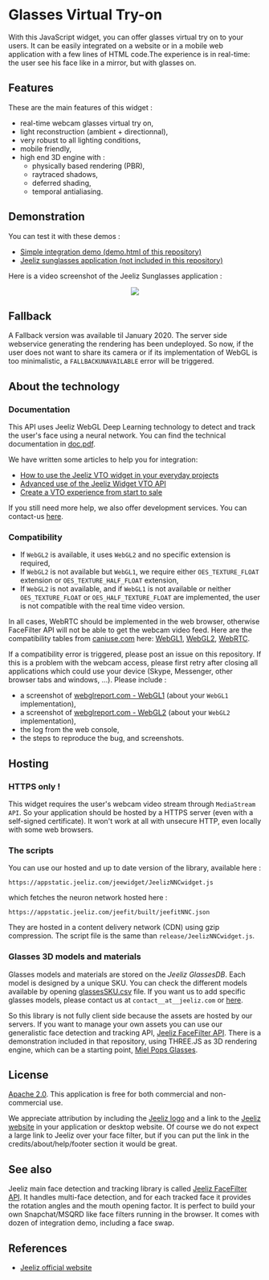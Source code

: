 # Glasses Virtual Try-on



With this JavaScript widget, you can offer glasses virtual try on to your users. It can be easily integrated on a website or in a mobile web application with a few lines of HTML code.The experience is in real-time: the user see his face like in a mirror, but with glasses on.


## Features
These are the main features of this widget :

* real-time webcam glasses virtual try on,
* light reconstruction (ambient + directionnal),
* very robust to all lighting conditions,
* mobile friendly,
* high end 3D engine with :
  * physically based rendering (PBR),
  * raytraced shadows,
  * deferred shading,
  * temporal antialiasing.



## Demonstration

You can test it with these demos :
* [Simple integration demo (demo.html of this repository)](https://jeeliz.com/demos/jeelizWidgetGitPublicDemo)
* [Jeeliz sunglasses application (not included in this repository)](https://jeeliz.com/sunglasses)

Here is a video screenshot of the Jeeliz Sunglasses application :
<p align="center">
<a href='https://www.youtube.com/watch?v=peUDRXB0H6g'><img src='https://img.youtube.com/vi/peUDRXB0H6g/0.jpg'></a>
</p>

## Fallback
A Fallback version was available til January 2020. The server side webservice generating the rendering has been undeployed.
So now, if the user does not want to share its camera or if its implementation of WebGL is too minimalistic, a `FALLBACKUNAVAILABLE` error will be triggered.


## About the technology
### Documentation
This API uses Jeeliz WebGL Deep Learning technology to detect and track the user's face using a neural network.
You can find the technical documentation in [doc.pdf](/doc.pdf).

We have written some articles to help you for integration:

* [How to use the Jeeliz VTO widget in your everyday projects](https://jeeliz.com/blog/how-to-use-the-jeeliz-vto-widget-in-your-everyday-projects/)
* [Advanced use of the Jeeliz Widget VTO API](https://jeeliz.com/blog/advanced-use-of-the-jeeliz-widget-vto-api/)
* [Create a VTO experience from start to sale](https://jeeliz.com/blog/create-a-glasses-vto-experience-from-start-to-sale-with-the-jeeliz-glasses-vto-widget/)

If you still need more help, we also offer development services. You can contact-us [here](https://jeeliz.com/contact-us/).




### Compatibility
* If `WebGL2` is available, it uses `WebGL2` and no specific extension is required,
* If `WebGL2` is not available but `WebGL1`, we require either `OES_TEXTURE_FLOAT` extension or `OES_TEXTURE_HALF_FLOAT` extension,
* If `WebGL2` is not available, and if `WebGL1` is not available or neither `OES_TEXTURE_FLOAT` or `OES_HALF_TEXTURE_FLOAT` are implemented, the user is not compatible with the real time video version.

In all cases, WebRTC should be implemented in the web browser, otherwise FaceFilter API will not be able to get the webcam video feed. Here are the compatibility tables from [caniuse.com](https://caniuse.com/) here: [WebGL1](https://caniuse.com/#feat=webgl), [WebGL2](https://caniuse.com/#feat=webgl2), [WebRTC](https://caniuse.com/#feat=stream).

If a compatibility error is triggered, please post an issue on this repository. If this is a problem with the webcam access, please first retry after closing all applications which could use your device (Skype, Messenger, other browser tabs and windows, ...). Please include :
* a screenshot of [webglreport.com - WebGL1](http://webglreport.com/?v=1) (about your `WebGL1` implementation),
* a screenshot of [webglreport.com - WebGL2](http://webglreport.com/?v=2) (about your `WebGL2` implementation),
* the log from the web console,
* the steps to reproduce the bug, and screenshots.



## Hosting
### HTTPS only !
This widget requires the user's webcam video stream through `MediaStream API`. So your application should be hosted by a HTTPS server (even with a self-signed certificate). It won't work at all with unsecure HTTP, even locally with some web browsers.


### The scripts
You can use our hosted and up to date version of the library, available here :
```
https://appstatic.jeeliz.com/jeewidget/JeelizNNCwidget.js
```
which fetches the neuron network hosted here :
```
https://appstatic.jeeliz.com/jeefit/built/jeefitNNC.json
```
They are hosted in a content delivery network (CDN) using gzip compression. The script file is the same than `release/JeelizNNCwidget.js`.


### Glasses 3D models and materials
Glasses models and materials are stored on the *Jeeliz GlassesDB*. Each model is designed by a unique SKU. You can check the different models available by opening [glassesSKU.csv](/glassesSKU.csv) file. If you want us to add specific glasses models, please contact us at `contact__at__jeeliz.com` or [here](https://jeeliz.com/contact-us/).

So this library is not fully client side because the assets are hosted by our servers. If you want to manage your own assets you can use our generalistic face detection and tracking API, [Jeeliz FaceFilter API](https://github.com/jeeliz/jeelizFaceFilter). There is a demonstration included in that repository, using THREE.JS as 3D rendering engine, which can be a starting point, [Miel Pops Glasses](https://jeeliz.com/demos/faceFilter/demos/threejs/miel_pops/).



## License
[Apache 2.0](http://www.apache.org/licenses/LICENSE-2.0.html). This application is free for both commercial and non-commercial use.

We appreciate attribution by including the [Jeeliz logo](https://jeeliz.com/wp-content/uploads/2018/01/LOGO_JEELIZ_BLUE.png) and a link to the [Jeeliz website](https://jeeliz.com) in your application or desktop website. Of course we do not expect a large link to Jeeliz over your face filter, but if you can put the link in the credits/about/help/footer section it would be great.



## See also
Jeeliz main face detection and tracking library is called [Jeeliz FaceFilter API](https://github.com/jeeliz/jeelizFaceFilter). It handles multi-face detection, and for each tracked face it provides the rotation angles and the mouth opening factor. It is perfect to build your own Snapchat/MSQRD like face filters running in the browser. It comes with dozen of integration demo, including a face swap.



## References
* [Jeeliz official website](https://jeeliz.com)